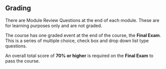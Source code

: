 
## Grading

There are Module Review Questions at the end of each module. These are for learning purposes only and are not graded.

The course has one graded event at the end of the course, the **Final Exam**. This is a series of multiple choice, check box and drop down list type questions.

An overall total score of **70% or higher** is required on the **Final Exam** to pass the course.